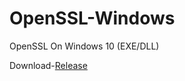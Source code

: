 # OpenSSL-Windows
OpenSSL On Windows 10 (EXE/DLL)

Download-[Release](https://github.com/DeeLMind/OpenSSL-Windows/releases/download/Win10/OpenSSL-Windows.zip)
